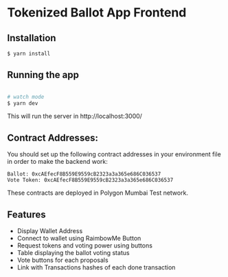 
# Tokenized Ballot App Frontend

## Installation

```bash
$ yarn install
```

## Running the app

```bash

# watch mode
$ yarn dev

```

This will run the server in http://localhost:3000/

## Contract Addresses:
You should set up the following contract addresses in your environment file in order to make the backend work:
```
Ballot: 0xcAEfecF8B559E9559cB2323a3a365e686C036537
Vote Token: 0xcAEfecF8B559E9559cB2323a3a365e686C036537
```

These contracts are deployed in Polygon Mumbai Test network. 

## Features
- Display Wallet Address
- Connect to wallet using RaimbowMe Button
- Request tokens and voting power using buttons
- Table displaying the ballot voting status
- Vote buttons for each proposals
- Link with Transactions hashes of each done transaction